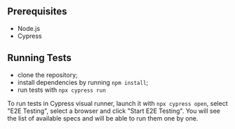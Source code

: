## Prerequisites

- Node.js
- Cypress

## Running Tests

- clone the repository;
- install dependencies by running `npm install`;
- run tests with `npx cypress run`

To run tests in Cypress visual runner, launch it with `npx cypress open`, select "E2E Testing", select a browser and click "Start E2E Testing". You will see the list of available specs and will be able to run them one by one.